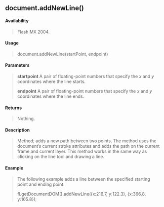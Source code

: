 ## document.addNewLine()

#### Availability

> Flash MX 2004.

#### Usage

> document.addNewLine(startPoint, endpoint)

#### Parameters

> **startpoint** A pair of floating-point numbers that specify the *x* and *y* coordinates where the line starts.
>
> **endpoint** A pair of floating-point numbers that specify the *x* and *y* coordinates where the line ends.

#### Returns

> Nothing.

#### Description

> Method; adds a new path between two points. The method uses the document’s current stroke attributes and adds the path on the current frame and current layer. This method works in the same way as clicking on the line tool and drawing a line.

#### Example

> The following example adds a line between the specified starting point and ending point:
>
> fl.getDocumentDOM().addNewLine({x:216.7, y:122.3}, {x:366.8, y:165.8});
